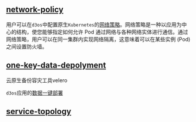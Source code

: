 ## [network-policy](https://v3-1.docs.kubesphere.io/zh/docs/pluggable-components/network-policy/)

用户可以在`d3os`中配置原生`Kubernetes`的[网络策略](network-policy/network-policy.md)。网络策略是一种以应用为中心的结构，使您能够指定如何允许 Pod 通过网络与各种网络实体进行通信。通过网络策略，用户可以在同一集群内实现网络隔离，这意味着可以在某些实例 (Pod) 之间设置防火墙。

## [one-key-data-depolyment](../mysql/README.md)

云原生备份容灾工具velero

`d3os`应用的[数据一键部署](../mysql/README.md)

## [service-topology](service-topology/service-topology.md)


